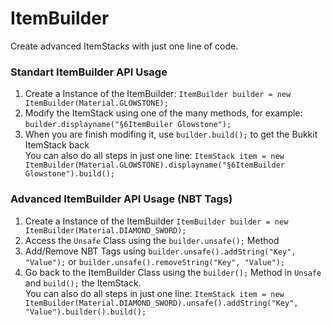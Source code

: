 # ItemBuilder
Create advanced ItemStacks with just one line of code.  
  
### Standart ItemBuilder API Usage
1. Create a Instance of the ItemBuilder: `ItemBuilder builder = new ItemBuilder(Material.GLOWSTONE);`  
2. Modify the ItemStack using one of the many methods, for example: `builder.displayname("§6ItemBuiler Glowstone");`  
3. When you are finish modifing it, use `builder.build();` to get the Bukkit ItemStack back  
You can also do all steps in just one line: `ItemStack item = new ItemBuilder(Material.GLOWSTONE).displayname("§6ItemBuilder Glowstone").build();`  
  
### Advanced ItemBuilder API Usage (NBT Tags)
1. Create a Instance of the ItemBuilder `ItemBuilder builder = new ItemBuilder(Material.DIAMOND_SWORD);`  
2. Access the `Unsafe` Class using the `builder.unsafe();` Method
3. Add/Remove NBT Tags using `builder.unsafe().addString("Key", "Value");` or `builder.unsafe().removeString("Key", "Value");`
4. Go back to the ItemBuilder Class using the `builder();` Method in `Unsafe` and `build();` the ItemStack.  
You can also do all steps in just one line: `ItemStack item = new ItemBuilder(Material.DIAMOND_SWORD).unsafe().addString("Key", "Value").builder().build();`  
